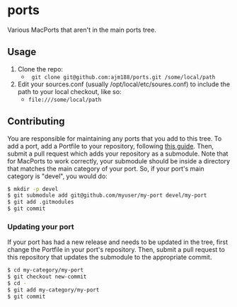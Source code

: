 # ports

Various MacPorts that aren't in the main ports tree.

## Usage

1. Clone the repo:
    - ` git clone git@github.com:ajm188/ports.git /some/local/path`
1. Edit your sources.conf (usually /opt/local/etc/soures.conf) to include the path to your local checkout, like so:
    - `file:///some/local/path`

## Contributing

You are responsible for maintaining any ports that you add to this tree.
To add a port, add a Portfile to your repository, following [this guide][portfile_dev].
Then, submit a pull request which adds your repository as a submodule.
Note that for MacPorts to work correctly, your submodule should be inside a directory that matches the main category of your port.
So, if your port's main category is "devel", you would do:

```bash
$ mkdir -p devel
$ git submodule add git@github.com/myuser/my-port devel/my-port
$ git add .gitmodules
$ git commit
```

### Updating your port

If your port has had a new release and needs to be updated in the tree, first change the Portfile in your port's repository.
Then, submit a pull request to this repository that updates the submodule to the appropriate commit.

```bash
$ cd my-category/my-port
$ git checkout new-commit
$ cd -
$ git add my-category/my-port
$ git commit
```

[portfile_dev]: https://guide.macports.org/chunked/development.html
